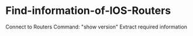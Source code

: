 # Find-information-of-IOS-Routers

Connect to Routers
Command: "show version"
Extract required information
